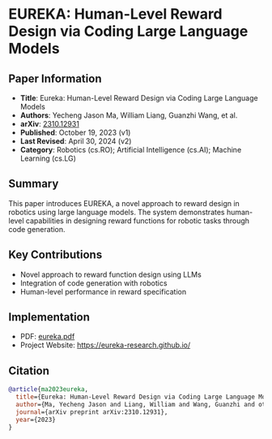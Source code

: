 # EUREKA: Human-Level Reward Design via Coding Large Language Models

## Paper Information
- **Title**: Eureka: Human-Level Reward Design via Coding Large Language Models
- **Authors**: Yecheng Jason Ma, William Liang, Guanzhi Wang, et al.
- **arXiv**: [2310.12931](https://arxiv.org/abs/2310.12931)
- **Published**: October 19, 2023 (v1)
- **Last Revised**: April 30, 2024 (v2)
- **Category**: Robotics (cs.RO); Artificial Intelligence (cs.AI); Machine Learning (cs.LG)

## Summary
This paper introduces EUREKA, a novel approach to reward design in robotics using large language models. The system demonstrates human-level capabilities in designing reward functions for robotic tasks through code generation.

## Key Contributions
- Novel approach to reward function design using LLMs
- Integration of code generation with robotics
- Human-level performance in reward specification

## Implementation
- PDF: [eureka.pdf](./eureka.pdf)
- Project Website: https://eureka-research.github.io/

## Citation
```bibtex
@article{ma2023eureka,
  title={Eureka: Human-Level Reward Design via Coding Large Language Models},
  author={Ma, Yecheng Jason and Liang, William and Wang, Guanzhi and others},
  journal={arXiv preprint arXiv:2310.12931},
  year={2023}
}
```
